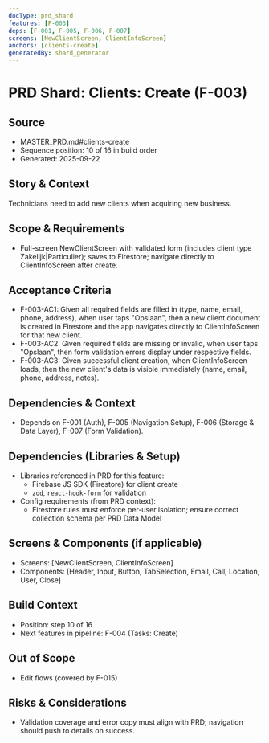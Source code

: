 ```yaml
---
docType: prd_shard
features: [F-003]
deps: [F-001, F-005, F-006, F-007]
screens: [NewClientScreen, ClientInfoScreen]
anchors: [clients-create]
generatedBy: shard_generator
---
```


# PRD Shard: Clients: Create (F-003)

## Source
- MASTER_PRD.md#clients-create
- Sequence position: 10 of 16 in build order
- Generated: 2025-09-22

## Story & Context
Technicians need to add new clients when acquiring new business.

## Scope & Requirements
- Full-screen NewClientScreen with validated form (includes client type Zakelijk|Particulier); saves to Firestore; navigate directly to ClientInfoScreen after create.

## Acceptance Criteria
- F-003-AC1: Given all required fields are filled in (type, name, email, phone, address), when user taps "Opslaan", then a new client document is created in Firestore and the app navigates directly to ClientInfoScreen for that new client.
- F-003-AC2: Given required fields are missing or invalid, when user taps "Opslaan", then form validation errors display under respective fields.
- F-003-AC3: Given successful client creation, when ClientInfoScreen loads, then the new client's data is visible immediately (name, email, phone, address, notes).

## Dependencies & Context
- Depends on F-001 (Auth), F-005 (Navigation Setup), F-006 (Storage & Data Layer), F-007 (Form Validation).

## Dependencies (Libraries & Setup)
- Libraries referenced in PRD for this feature:
  - Firebase JS SDK (Firestore) for client create
  - `zod`, `react-hook-form` for validation
- Config requirements (from PRD context):
  - Firestore rules must enforce per-user isolation; ensure correct collection schema per PRD Data Model

## Screens & Components (if applicable)
- Screens: [NewClientScreen, ClientInfoScreen]
- Components: [Header, Input, Button, TabSelection, Email, Call, Location, User, Close]

## Build Context
- Position: step 10 of 16
- Next features in pipeline: F-004 (Tasks: Create)

## Out of Scope
- Edit flows (covered by F-015)

## Risks & Considerations
- Validation coverage and error copy must align with PRD; navigation should push to details on success.



